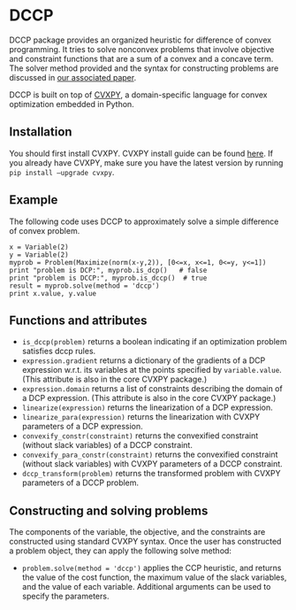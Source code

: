 DCCP
====

DCCP package provides an organized heuristic for difference of convex programming.
It tries to solve nonconvex problems that involve objective and constraint functions that are a sum of
a convex and a concave term. The solver method provided and the syntax for constructing problems are discussed in [our associated paper](https://stanford.edu/~boyd/papers/dccp.html).

DCCP is built on top of [CVXPY](http://www.cvxpy.org/), a domain-specific language for convex optimization embedded in Python.

Installation
------------
You should first install CVXPY. CVXPY install guide can be found [here](http://www.cvxpy.org/). If you already have CVXPY, make sure you have the latest version by running ``pip install —upgrade cvxpy``. 

Example
-------
The following code uses DCCP to approximately solve a simple difference of convex problem.
```
x = Variable(2)
y = Variable(2)
myprob = Problem(Maximize(norm(x-y,2)), [0<=x, x<=1, 0<=y, y<=1])
print "problem is DCP:", myprob.is_dcp()   # false
print "problem is DCCP:", myprob.is_dccp()  # true
result = myprob.solve(method = 'dccp')
print x.value, y.value
```

Functions and attributes
----------------
* ``is_dccp(problem)`` returns a boolean indicating if an optimization problem satisfies dccp rules.
* ``expression.gradient`` returns a dictionary of the gradients of a DCP expression
w.r.t. its variables at the points specified by ``variable.value``. (This attribute
is also in the core CVXPY package.)
* ``expression.domain`` returns a list of constraints describing the domain of a
DCP expression. (This attribute is also in the core CVXPY package.)
* ``linearize(expression)`` returns the linearization of a DCP expression.
* ``linearize_para(expression)`` returns the linearization with CVXPY parameters of a DCP expression.
* ``convexify_constr(constraint)`` returns the convexified constraint (without slack
variables) of a DCCP constraint.
* ``convexify_para_constr(constraint)`` returns the convexified constraint (without slack
variables) with CVXPY parameters of a DCCP constraint.
* ``dccp_transform(problem)`` returns the transformed problem with CVXPY parameters of a DCCP problem.
 
Constructing and solving problems
---------------------------------
The components of the variable, the objective, and the constraints are constructed using standard CVXPY syntax. Once the user has constructed a problem object, they can apply the following solve method:
* ``problem.solve(method = 'dccp')`` applies the CCP heuristic, and returns the value of the cost function, the maximum value of the slack variables, and the value of each variable. Additional arguments can be used to specify the parameters.
